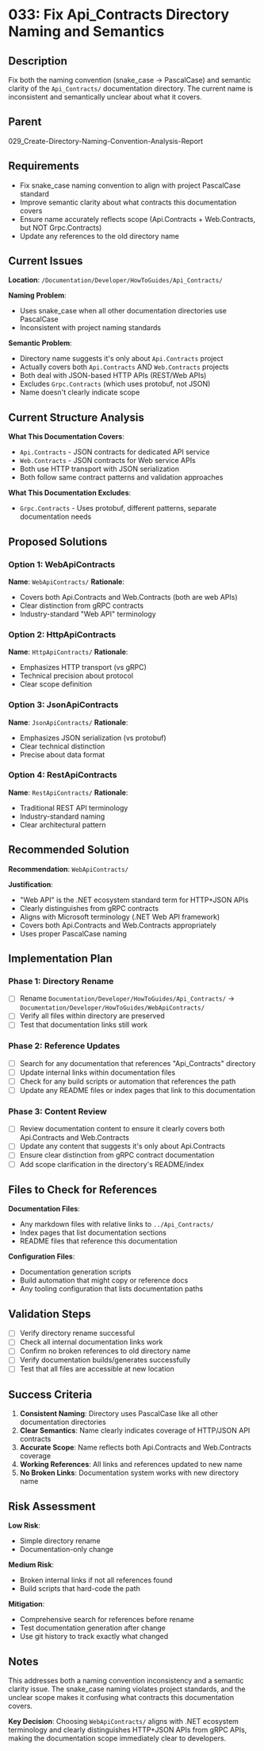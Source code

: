 # 033: Fix Api_Contracts Directory Naming and Semantics

## Description

Fix both the naming convention (snake_case → PascalCase) and semantic clarity of the `Api_Contracts/` documentation directory. The current name is inconsistent and semantically unclear about what it covers.

## Parent

029_Create-Directory-Naming-Convention-Analysis-Report

## Requirements

- Fix snake_case naming convention to align with project PascalCase standard
- Improve semantic clarity about what contracts this documentation covers
- Ensure name accurately reflects scope (Api.Contracts + Web.Contracts, but NOT Grpc.Contracts)
- Update any references to the old directory name

## Current Issues

**Location**: `/Documentation/Developer/HowToGuides/Api_Contracts/`

**Naming Problem**: 
- Uses snake_case when all other documentation directories use PascalCase
- Inconsistent with project naming standards

**Semantic Problem**:
- Directory name suggests it's only about `Api.Contracts` project
- Actually covers both `Api.Contracts` AND `Web.Contracts` projects
- Both deal with JSON-based HTTP APIs (REST/Web APIs)
- Excludes `Grpc.Contracts` (which uses protobuf, not JSON)
- Name doesn't clearly indicate scope

## Current Structure Analysis

**What This Documentation Covers**:
- `Api.Contracts` - JSON contracts for dedicated API service
- `Web.Contracts` - JSON contracts for Web service APIs
- Both use HTTP transport with JSON serialization
- Both follow same contract patterns and validation approaches

**What This Documentation Excludes**:
- `Grpc.Contracts` - Uses protobuf, different patterns, separate documentation needs

## Proposed Solutions

### Option 1: WebApiContracts
**Name**: `WebApiContracts/`
**Rationale**: 
- Covers both Api.Contracts and Web.Contracts (both are web APIs)
- Clear distinction from gRPC contracts
- Industry-standard "Web API" terminology

### Option 2: HttpApiContracts  
**Name**: `HttpApiContracts/`
**Rationale**:
- Emphasizes HTTP transport (vs gRPC)
- Technical precision about protocol
- Clear scope definition

### Option 3: JsonApiContracts
**Name**: `JsonApiContracts/`
**Rationale**:
- Emphasizes JSON serialization (vs protobuf)
- Clear technical distinction
- Precise about data format

### Option 4: RestApiContracts
**Name**: `RestApiContracts/`
**Rationale**:
- Traditional REST API terminology
- Industry-standard naming
- Clear architectural pattern

## Recommended Solution

**Recommendation**: `WebApiContracts/`

**Justification**:
- "Web API" is the .NET ecosystem standard term for HTTP+JSON APIs
- Clearly distinguishes from gRPC contracts
- Aligns with Microsoft terminology (.NET Web API framework)
- Covers both Api.Contracts and Web.Contracts appropriately
- Uses proper PascalCase naming

## Implementation Plan

### Phase 1: Directory Rename
- [ ] Rename `Documentation/Developer/HowToGuides/Api_Contracts/` → `Documentation/Developer/HowToGuides/WebApiContracts/`
- [ ] Verify all files within directory are preserved
- [ ] Test that documentation links still work

### Phase 2: Reference Updates
- [ ] Search for any documentation that references "Api_Contracts" directory
- [ ] Update internal links within documentation files
- [ ] Check for any build scripts or automation that references the path
- [ ] Update any README files or index pages that link to this documentation

### Phase 3: Content Review
- [ ] Review documentation content to ensure it clearly covers both Api.Contracts and Web.Contracts
- [ ] Update any content that suggests it's only about Api.Contracts
- [ ] Ensure clear distinction from gRPC contract documentation
- [ ] Add scope clarification in the directory's README/index

## Files to Check for References

**Documentation Files**:
- Any markdown files with relative links to `../Api_Contracts/`
- Index pages that list documentation sections
- README files that reference this documentation

**Configuration Files**:
- Documentation generation scripts
- Build automation that might copy or reference docs
- Any tooling configuration that lists documentation paths

## Validation Steps

- [ ] Verify directory rename successful
- [ ] Check all internal documentation links work
- [ ] Confirm no broken references to old directory name
- [ ] Verify documentation builds/generates successfully
- [ ] Test that all files are accessible at new location

## Success Criteria

1. **Consistent Naming**: Directory uses PascalCase like all other documentation directories
2. **Clear Semantics**: Name clearly indicates coverage of HTTP/JSON API contracts
3. **Accurate Scope**: Name reflects both Api.Contracts and Web.Contracts coverage
4. **Working References**: All links and references updated to new name
5. **No Broken Links**: Documentation system works with new directory name

## Risk Assessment

**Low Risk**:
- Simple directory rename
- Documentation-only change

**Medium Risk**:
- Broken internal links if not all references found
- Build scripts that hard-code the path

**Mitigation**:
- Comprehensive search for references before rename
- Test documentation generation after change
- Use git history to track exactly what changed

## Notes

This addresses both a naming convention inconsistency and a semantic clarity issue. The snake_case naming violates project standards, and the unclear scope makes it confusing what contracts this documentation covers.

**Key Decision**: Choosing `WebApiContracts/` aligns with .NET ecosystem terminology and clearly distinguishes HTTP+JSON APIs from gRPC APIs, making the documentation scope immediately clear to developers.